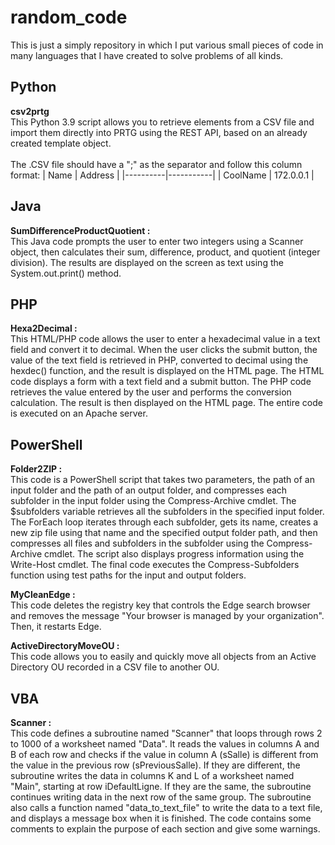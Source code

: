 # random_code
This is just a simply repository in which I put various small pieces of code in many languages that I have created to solve problems of all kinds.
## Python
**csv2prtg** <br>
This Python 3.9 script allows you to retrieve elements from a CSV file and import them directly into PRTG using the REST API, based on an already created template object. <br>
<br>
The .CSV file should have a ";" as the separator and follow this column format:
|   Name   |  Address  |
|----------|-----------|
| CoolName | 172.0.0.1 |
## Java
**SumDifferenceProductQuotient :** <br>
This Java code prompts the user to enter two integers using a Scanner object, then calculates their sum, difference, product, and quotient (integer division). The results are displayed on the screen as text using the System.out.print() method.

## PHP
**Hexa2Decimal :** <br>
This HTML/PHP code allows the user to enter a hexadecimal value in a text field and convert it to decimal. When the user clicks the submit button, the value of the text field is retrieved in PHP, converted to decimal using the hexdec() function, and the result is displayed on the HTML page. The HTML code displays a form with a text field and a submit button. The PHP code retrieves the value entered by the user and performs the conversion calculation. The result is then displayed on the HTML page. The entire code is executed on an Apache server.

## PowerShell
**Folder2ZIP :** <br>
This code is a PowerShell script that takes two parameters, the path of an input folder and the path of an output folder, and compresses each subfolder in the input folder using the Compress-Archive cmdlet.
The $subfolders variable retrieves all the subfolders in the specified input folder. The ForEach loop iterates through each subfolder, gets its name, creates a new zip file using that name and the specified output folder path, and then compresses all files and subfolders in the subfolder using the Compress-Archive cmdlet. The script also displays progress information using the Write-Host cmdlet.
The final code executes the Compress-Subfolders function using test paths for the input and output folders.

**MyCleanEdge :** <br>
This code deletes the registry key that controls the Edge search browser and removes the message "Your browser is managed by your organization". Then, it restarts Edge.

**ActiveDirectoryMoveOU :** <br>
This code allows you to easily and quickly move all objects from an Active Directory OU recorded in a CSV file to another OU.

## VBA
**Scanner :** <br>
This code defines a subroutine named "Scanner" that loops through rows 2 to 1000 of a worksheet named "Data". It reads the values in columns A and B of each row and checks if the value in column A (sSalle) is different from the value in the previous row (sPreviousSalle). If they are different, the subroutine writes the data in columns K and L of a worksheet named "Main", starting at row iDefaultLigne. If they are the same, the subroutine continues writing data in the next row of the same group. The subroutine also calls a function named "data_to_text_file" to write the data to a text file, and displays a message box when it is finished. The code contains some comments to explain the purpose of each section and give some warnings. <br>
